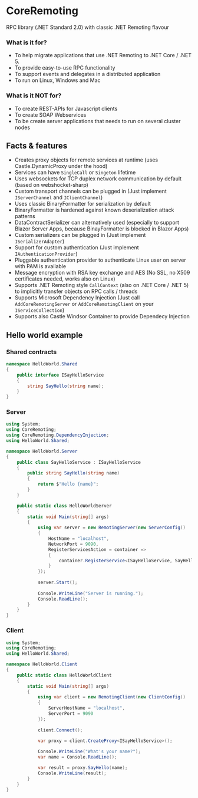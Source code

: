 # CoreRemoting
RPC library (.NET Standard 2.0) with classic .NET Remoting flavour

### What is it for?
- To help migrate applications that use .NET Remoting to .NET Core / .NET 5.
- To provide easy-to-use RPC functionality
- To support events and delegates in a distributed application
- To run on Linux, Windows and Mac

### What is it NOT for?
- To create REST-APIs for Javascript clients
- To create SOAP Webservices
- To be create server applications that needs to run on several cluster nodes

## Facts & features
- Creates proxy objects for remote services at runtime (uses Castle.DynamicProxy under the hood)
- Services can have `SingleCall` or `Singeton` lifetime
- Uses websockets for TCP duplex network communication by default (based on webshocket-sharp)
- Custom transport channels can be plugged in (Just implement `IServerChannel` and `IClientChannel`)
- Uses classic BinaryFormatter for serialization by default
- BinaryFormatter is hardened against known deserialization attack patterns
- DataContractSerializer can alternatively used (especially to support Blazor Server Apps, because BinayFormatter is blocked in Blazor Apps)
- Custom serializers can be plugged in (Just implement `ISerializerAdapter`)
- Support for custom authentication (Just implement `IAuthenticationProvider`)
- Pluggable authentication provider to authenticate Linux user on server with PAM is available
- Message encryption with RSA key exchange and AES (No SSL, no X509 certificates needed, works also on Linux)
- Supports .NET Remoting style `CallContext` (also on .NET Core / .NET 5) to implicitly transfer objects on RPC calls / threads
- Supports Microsoft Dependency Injection (Just call `AddCoreRemotingServer` or `AddCoreRemotingClient` on your `IServiceCollection`)
- Supports also Castle Windsor Container to provide Dependecy Injection

## Hello world example
### Shared contracts
```csharp
namespace HelloWorld.Shared
{
    public interface ISayHelloService
    {
        string SayHello(string name);
    }
}
```
### Server
```csharp
using System;
using CoreRemoting;
using CoreRemoting.DependencyInjection;
using HelloWorld.Shared;

namespace HelloWorld.Server
{
    public class SayHelloService : ISayHelloService
    {
        public string SayHello(string name)
        {
            return $"Hello {name}";
        }
    }

    public static class HelloWorldServer
    {
        static void Main(string[] args)
        {
            using var server = new RemotingServer(new ServerConfig()
            {
                HostName = "localhost",
                NetworkPort = 9090,
                RegisterServicesAction = container =>
                {
                    container.RegisterService<ISayHelloService, SayHelloService>(ServiceLifetime.Singleton);
                }
            });
            
            server.Start();
            
            Console.WriteLine("Server is running.");
            Console.ReadLine();
        }
    }
}
```

### Client
```csharp
using System;
using CoreRemoting;
using HelloWorld.Shared;

namespace HelloWorld.Client
{
    public static class HelloWorldClient
    {
        static void Main(string[] args)
        {
            using var client = new RemotingClient(new ClientConfig()
            {
                ServerHostName = "localhost",
                ServerPort = 9090
            });
            
            client.Connect();

            var proxy = client.CreateProxy<ISayHelloService>();
            
            Console.WriteLine("What's your name?");
            var name = Console.ReadLine();

            var result = proxy.SayHello(name);
            Console.WriteLine(result);
        }
    }
}
```
